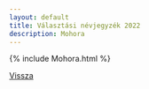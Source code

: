 ```yaml
---
layout: default
title: Választási névjegyzék 2022
description: Mohora
---
```


{% include Mohora.html %}

[Vissza](./)